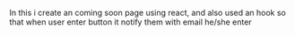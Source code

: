 In this i create an coming soon page using react, and also used an hook so that when user enter button it notify them with email he/she enter 

